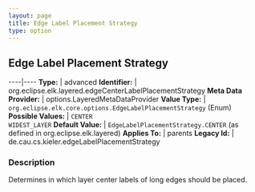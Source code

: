 ```yaml
---
layout: page
title: Edge Label Placement Strategy
type: option
---
```

## Edge Label Placement Strategy

----|----
**Type:** | advanced
**Identifier:** | org.eclipse.elk.layered.edgeCenterLabelPlacementStrategy
**Meta Data Provider:** | options.LayeredMetaDataProvider
**Value Type:** | `org.eclipse.elk.core.options.EdgeLabelPlacementStrategy` (Enum)
**Possible Values:** | `CENTER`<br>`WIDEST_LAYER`
**Default Value:** | `EdgeLabelPlacementStrategy.CENTER` (as defined in org.eclipse.elk.layered)
**Applies To:** | parents
**Legacy Id:** | de.cau.cs.kieler.edgeLabelPlacementStrategy

### Description

Determines in which layer center labels of long edges should be placed.
